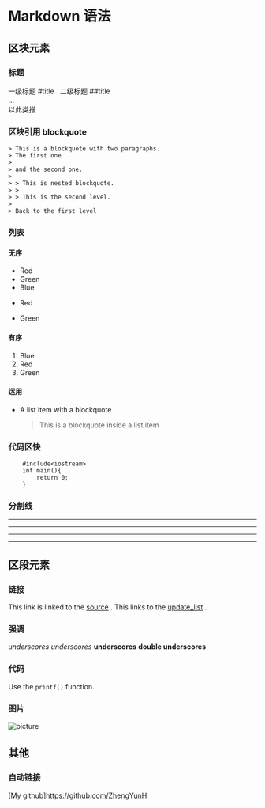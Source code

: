 # Markdown 语法
## 区块元素
### 标题
  一级标题 #title  
  二级标题 ##title  
  ...  
  以此类推  
### 区块引用 blockquote
    > This is a blockquote with two paragraphs.
    > The first one
    > 
    > and the second one.
    > 
    > > This is nested blockquote.
    > >
    > > This is the second level.
    > 
    > Back to the first level
### 列表
#### 无序
  * Red
  * Green
  * Blue
  + Red
  - Green
#### 有序
  1. Blue
  2. Red
  3. Green
#### 运用
*   A list item with a blockquote

    >This is a blockquote
    >inside a list item
### 代码区快
```
    #include<iostream>
    int main(){
        return 0;
    }
```
### 分割线
* * * 
***
*****
- - -
## 区段元素
### 链接
This link is linked to the [source](http://www.appinn.com/markdown/) .
This links to the [update_list](../update_list.md/) .
### 强调
*underscores*
_underscores_
**underscores**
__double underscores__
### 代码
Use the `printf()` function.
### 图片
![picture](https://gss2.bdstatic.com/9fo3dSag_xI4khGkpoWK1HF6hhy/baike/c0%3Dbaike180%2C5%2C5%2C180%2C60/sign=d997317c11ce36d3b6098b625b9a51e2/00e93901213fb80ef9ceac7132d12f2eb938947d.jpg)
## 其他
### 自动链接
[My github]<https://github.com/ZhengYunH>
